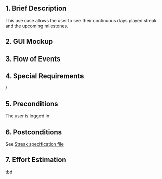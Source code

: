 ## 1. Brief Description
This use case allows the user to see their continuous days played streak and the upcoming milestones.
## 2. GUI Mockup
## 3. Flow of Events
## 4. Special Requirements
/
## 5. Preconditions
The user is logged in
## 6. Postconditions
See [Streak specification file](../../Planning/Gameplay/Streak%20System.md)
## 7. Effort Estimation
tbd
